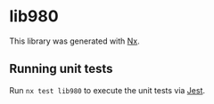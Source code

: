 # lib980

This library was generated with [Nx](https://nx.dev).

## Running unit tests

Run `nx test lib980` to execute the unit tests via [Jest](https://jestjs.io).
